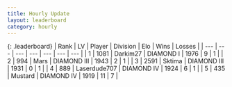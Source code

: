 ```yaml
---
title: Hourly Update
layout: leaderboard
category: hourly
---
```


{: .leaderboard}
| Rank | LV | Player | Division | Elo | Wins | Losses |
| --- | --- | --- | --- | --- | --- | --- |
| <span data-change="0">1</span> | 1081 | <span title="ID: 694036">Darkim27</span> | DIAMOND I | <span data-change="0">1976</span> | <span data-change="0">9</span> | <span data-change="0">1</span> |
| <span data-change="0">2</span> | 994 | <span title="ID: 651782">Mаrs</span> | DIAMOND III | <span data-change="-3">1943</span> | <span data-change="1">2</span> | <span data-change="1">1</span> |
| <span data-change="0">3</span> | 2591 | <span title="ID: 353063">Sktima</span> | DIAMOND III | <span data-change="0">1931</span> | <span data-change="0">0</span> | <span data-change="0">1</span> |
| <span data-change="0">4</span> | 889 | <span title="ID: 372321">Laserdude707</span> | DIAMOND IV | <span data-change="0">1924</span> | <span data-change="0">6</span> | <span data-change="0">1</span> |
| <span data-change="0">5</span> | 435 | <span title="ID: 611082">Mustard</span> | DIAMOND IV | <span data-change="0">1919</span> | <span data-change="0">11</span> | <span data-change="0">7</span> |